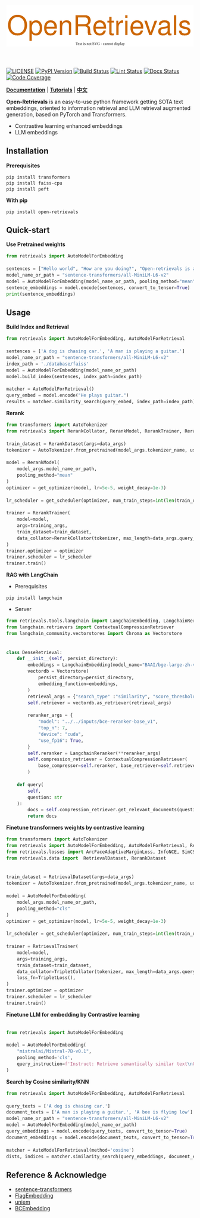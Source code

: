 [license-image]: https://img.shields.io/badge/License-Apache%202.0-blue.svg
[license-url]: https://opensource.org/licenses/Apache-2.0
[pypi-image]: https://badge.fury.io/py/open-retrievals.svg
[pypi-url]: https://pypi.org/project/open-retrievals
[pepy-image]: https://pepy.tech/badge/retrievals/month
[pepy-url]: https://pepy.tech/project/retrievals
[build-image]: https://github.com/LongxingTan/open-retrievals/actions/workflows/test.yml/badge.svg?branch=master
[build-url]: https://github.com/LongxingTan/open-retrievals/actions/workflows/test.yml?query=branch%3Amaster
[lint-image]: https://github.com/LongxingTan/open-retrievals/actions/workflows/lint.yml/badge.svg?branch=master
[lint-url]: https://github.com/LongxingTan/open-retrievals/actions/workflows/lint.yml?query=branch%3Amaster
[docs-image]: https://readthedocs.org/projects/open-retrievals/badge/?version=latest
[docs-url]: https://open-retrievals.readthedocs.io/en/latest/?version=latest
[coverage-image]: https://codecov.io/gh/longxingtan/open-retrievals/branch/master/graph/badge.svg
[coverage-url]: https://codecov.io/github/longxingtan/open-retrievals?branch=master

<h1 align="center">
<img src="./docs/source/_static/logo.svg" width="520" align=center/>
</h1><br>

[![LICENSE][license-image]][license-url]
[![PyPI Version][pypi-image]][pypi-url]
[![Build Status][build-image]][build-url]
[![Lint Status][lint-image]][lint-url]
[![Docs Status][docs-image]][docs-url]
[![Code Coverage][coverage-image]][coverage-url]


**[Documentation](https://open-retrievals.readthedocs.io)** | **[Tutorials](https://open-retrievals.readthedocs.io/en/latest/tutorials.html)** | **[中文](https://github.com/LongxingTan/open-retrievals/blob/master/README_zh-CN.md)**

**Open-Retrievals** is an easy-to-use python framework getting SOTA text embeddings, oriented to information retrieval and LLM retrieval augmented generation, based on PyTorch and Transformers.
- Contrastive learning enhanced embeddings
- LLM embeddings


## Installation

**Prerequisites**
```shell
pip install transformers
pip install faiss-cpu
pip install peft
```

**With pip**
```shell
pip install open-retrievals
```

[//]: # (**With conda**)

[//]: # (```shell)

[//]: # (conda install open-retrievals -c conda-forge)

[//]: # (```)

## Quick-start

**Use Pretrained weights**
```python
from retrievals import AutoModelForEmbedding

sentences = ["Hello world", "How are you doing?", "Open-retrievals is a text embedding libraries for RAG application"]
model_name_or_path = "sentence-transformers/all-MiniLM-L6-v2"
model = AutoModelForEmbedding(model_name_or_path, pooling_method="mean", normalize_embeddings=True)
sentence_embeddings = model.encode(sentences, convert_to_tensor=True)
print(sentence_embeddings)
```


## Usage

**Build Index and Retrieval**
```python
from retrievals import AutoModelForEmbedding, AutoModelForRetrieval

sentences = ['A dog is chasing car.', 'A man is playing a guitar.']
model_name_or_path = "sentence-transformers/all-MiniLM-L6-v2"
index_path = './database/faiss'
model = AutoModelForEmbedding(model_name_or_path)
model.build_index(sentences, index_path=index_path)

matcher = AutoModelForRetrieval()
query_embed = model.encode("He plays guitar.")
results = matcher.similarity_search(query_embed, index_path=index_path)
```


**Rerank**
```python
from transformers import AutoTokenizer
from retrievals import RerankCollator, RerankModel, RerankTrainer, RerankDataset

train_dataset = RerankDataset(args=data_args)
tokenizer = AutoTokenizer.from_pretrained(model_args.tokenizer_name, use_fast=False)

model = RerankModel(
    model_args.model_name_or_path,
    pooling_method="mean"
)
optimizer = get_optimizer(model, lr=5e-5, weight_decay=1e-3)

lr_scheduler = get_scheduler(optimizer, num_train_steps=int(len(train_dataset) / 2 * 1))

trainer = RerankTrainer(
    model=model,
    args=training_args,
    train_dataset=train_dataset,
    data_collator=RerankCollator(tokenizer, max_length=data_args.query_max_len),
)
trainer.optimizer = optimizer
trainer.scheduler = lr_scheduler
trainer.train()
```


**RAG with LangChain**

- Prerequisites

```shell
pip install langchain
```

- Server

```python
from retrievals.tools.langchain import LangchainEmbedding, LangchainReranker
from langchain.retrievers import ContextualCompressionRetriever
from langchain_community.vectorstores import Chroma as Vectorstore


class DenseRetrieval:
    def __init__(self, persist_directory):
        embeddings = LangchainEmbedding(model_name="BAAI/bge-large-zh-v1.5")
        vectordb = Vectorstore(
            persist_directory=persist_directory,
            embedding_function=embeddings,
        )
        retrieval_args = {"search_type" :"similarity", "score_threshold": 0.15, "k": 30}
        self.retriever = vectordb.as_retriever(retrieval_args)

        reranker_args = {
            "model": "../../inputs/bce-reranker-base_v1",
            "top_n": 7,
            "device": "cuda",
            "use_fp16": True,
        }
        self.reranker = LangchainReranker(**reranker_args)
        self.compression_retriever = ContextualCompressionRetriever(
            base_compressor=self.reranker, base_retriever=self.retriever
        )

    def query(
        self,
        question: str
    ):
        docs = self.compression_retriever.get_relevant_documents(question)
        return docs
```

[//]: # (**RAG with LLamaIndex**)

[//]: # ()
[//]: # (```shell)

[//]: # (pip install llamaindex)

[//]: # (```)

[//]: # ()
[//]: # ()
[//]: # (```python)

[//]: # ()
[//]: # ()
[//]: # (```)


**Finetune transformers weights by contrastive learning**
```python
from transformers import AutoTokenizer
from retrievals import AutoModelForEmbedding, AutoModelForRetrieval, RetrievalTrainer, PairCollator, TripletCollator
from retrievals.losses import ArcFaceAdaptiveMarginLoss, InfoNCE, SimCSE, TripletLoss
from retrievals.data import  RetrievalDataset, RerankDataset


train_dataset = RetrievalDataset(args=data_args)
tokenizer = AutoTokenizer.from_pretrained(model_args.tokenizer_name, use_fast=False)

model = AutoModelForEmbedding(
    model_args.model_name_or_path,
    pooling_method="cls"
)
optimizer = get_optimizer(model, lr=5e-5, weight_decay=1e-3)

lr_scheduler = get_scheduler(optimizer, num_train_steps=int(len(train_dataset) / 2 * 1))

trainer = RetrievalTrainer(
    model=model,
    args=training_args,
    train_dataset=train_dataset,
    data_collator=TripletCollator(tokenizer, max_length=data_args.query_max_len),
    loss_fn=TripletLoss(),
)
trainer.optimizer = optimizer
trainer.scheduler = lr_scheduler
trainer.train()
```

**Finetune LLM for embedding by Contrastive learning**
```python

from retrievals import AutoModelForEmbedding

model = AutoModelForEmbedding(
    "mistralai/Mistral-7B-v0.1",
    pooling_method='cls',
    query_instruction=f'Instruct: Retrieve semantically similar text\nQuery: '
)
```

**Search by Cosine similarity/KNN**
```python
from retrievals import AutoModelForEmbedding, AutoModelForRetrieval

query_texts = ['A dog is chasing car.']
document_texts = ['A man is playing a guitar.', 'A bee is flying low']
model_name_or_path = "sentence-transformers/all-MiniLM-L6-v2"
model = AutoModelForEmbedding(model_name_or_path)
query_embeddings = model.encode(query_texts, convert_to_tensor=True)
document_embeddings = model.encode(document_texts, convert_to_tensor=True)

matcher = AutoModelForRetrieval(method='cosine')
dists, indices = matcher.similarity_search(query_embeddings, document_embeddings, top_k=1)
```

## Reference & Acknowledge
- [sentence-transformers](https://github.com/UKPLab/sentence-transformers)
- [FlagEmbedding](https://github.com/FlagOpen/FlagEmbedding)
- [uniem](https://github.com/wangyuxinwhy/uniem)
- [BCEmbedding](https://github.com/netease-youdao/BCEmbedding)
